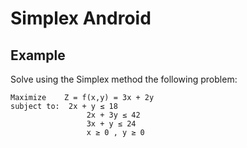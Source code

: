 # Simplex Android
## Example 
Solve using the Simplex method the following problem:

 	Maximize	Z = f(x,y) = 3x + 2y
 	subject to:	 2x + y ≤ 18
 	                 2x + 3y ≤ 42
 	                 3x + y ≤ 24
 	                 x ≥ 0 , y ≥ 0
